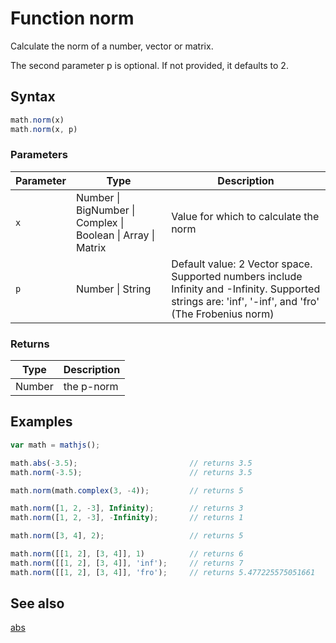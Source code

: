 # Function norm

Calculate the norm of a number, vector or matrix.

The second parameter p is optional. If not provided, it defaults to 2.


## Syntax

```js
math.norm(x)
math.norm(x, p)
```

### Parameters

Parameter | Type | Description
--------- | ---- | -----------
`x` | Number &#124; BigNumber &#124; Complex &#124; Boolean &#124; Array &#124; Matrix |  Value for which to calculate the norm
`p` | Number &#124; String |  Default value: 2 Vector space. Supported numbers include Infinity and -Infinity. Supported strings are: 'inf', '-inf', and 'fro' (The Frobenius norm)

### Returns

Type | Description
---- | -----------
Number | the p-norm


## Examples

```js
var math = mathjs();

math.abs(-3.5);                         // returns 3.5
math.norm(-3.5);                        // returns 3.5

math.norm(math.complex(3, -4));         // returns 5

math.norm([1, 2, -3], Infinity);        // returns 3
math.norm([1, 2, -3], -Infinity);       // returns 1

math.norm([3, 4], 2);                   // returns 5

math.norm([[1, 2], [3, 4]], 1)          // returns 6
math.norm([[1, 2], [3, 4]], 'inf');     // returns 7
math.norm([[1, 2], [3, 4]], 'fro');     // returns 5.477225575051661
```


## See also

[abs](abs.md)


<!-- Note: This file is automatically generated from source code comments. Changes made in this file will be overridden. -->

